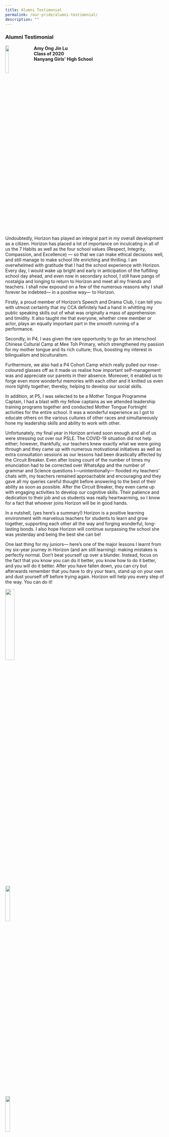 ```yaml
---
title: Alumni Testimonial
permalink: /our-pride/alumni-testimonial/
description: ""
---
```

### **Alumni Testimonial**
<img src="/images/alumni1.jpg" style="width:15%;margin-right:15px;" align = "left">

**Amy Ong Jin Lu**<br>
**Class of 2020**<br>
**Nanyang Girls' High School**<br>
<br clear="left">

Undoubtedly, Horizon has played an integral part in my overall development as a citizen. Horizon has placed a lot of importance on inculcating in all of us the 7 Habits as well as the four school values (Respect, Integrity, Compassion, and Excellence) — so that we can make ethical decisions well, and still manage to make school life enriching and thrilling. I am overwhelmed with gratitude that I had the school experience with Horizon. Every day, I would wake up bright and early in anticipation of the fulfilling school day ahead, and even now in secondary school, I still have pangs of nostalgia and longing to return to Horizon and meet all my friends and teachers. I shall now expound on a few of the numerous reasons why I shall forever be indebted— in a positive way— to Horizon.

Firstly, a proud member of Horizon’s Speech and Drama Club, I can tell you with utmost certainty that my CCA definitely had a hand in whittling my public speaking skills out of what was originally a mass of apprehension and timidity. It also taught me that everyone, whether crew member or actor, plays an equally important part in the smooth running of a performance.

Secondly, in P4, I was given the rare opportunity to go for an interschool Chinese Cultural Camp at Mee Toh Primary, which strengthened my passion for my mother tongue and its rich culture; thus, boosting my interest in bilingualism and biculturalism.

Furthermore, we also had a P4 Cohort Camp which really pulled our rose-coloured glasses off as it made us realise how important self-management was and appreciate our parents in their absence. Moreover, it enabled us to forge even more wonderful memories with each other and it knitted us even more tightly together; thereby, helping to develop our social skills.

In addition, at P5, I was selected to be a Mother Tongue Programme Captain, I had a blast with my fellow captains as we attended leadership training programs together and conducted Mother Tongue Fortnight activities for the entire school. It was a wonderful experience as I got to educate others on the various cultures of other races and simultaneously hone my leadership skills and ability to work with other.

Unfortunately, my final year in Horizon arrived soon enough and all of us were stressing out over our PSLE. The COVID-19 situation did not help either; however, thankfully, our teachers knew exactly what we were going through and they came up with numerous motivational initiatives as well as extra consultation sessions as our lessons had been drastically affected by the Circuit Breaker. Even after losing count of the number of times my enunciation had to be corrected over WhatsApp and the number of grammar and Science questions I—unintentionally— flooded my teachers’ chats with, my teachers remained approachable and encouraging and they gave all my queries careful thought before answering to the best of their ability as soon as possible. After the Circuit Breaker, they even came up with engaging activities to develop our cognitive skills. Their patience and dedication to their job and us students was really heartwarming, so I know for a fact that whoever joins Horizon will be in good hands.

In a nutshell, (yes here’s a summary!) Horizon is a positive learning environment with marvelous teachers for students to learn and grow together, supporting each other all the way and forging wonderful, long-lasting bonds. I also hope Horizon will continue surpassing the school she was yesterday and being the best she can be!

One last thing for my juniors— here’s one of the major lessons I learnt from my six-year journey in Horizon (and am still learning): making mistakes is perfectly normal. Don’t beat yourself up over a blunder. Instead, focus on the fact that you know you can do it better, you know how to do it better, and you will do it better. After you have fallen down, you can cry but afterwards remember that you have to dry your tears, stand up on your own and dust yourself off before trying again. Horizon will help you every step of the way. You can do it!

<img src="/images/alumni2.jpg" style="width:24%;margin-right:15px;" align = "left">

<br clear="left">

<img src="/images/alumni3.jpg" style="width:17%;margin-right:15px;" align = "left">

<br clear="left">

<img src="/images/alumni4.jpg" style="width:17%;margin-right:15px;" align = "left">

<br clear="left">

<img src="/images/alumni5.jpg" style="width:22%;margin-right:15px;" align = "left">

<br clear="left">

<img src="/images/alumni6.jpg" style="width:22%;margin-right:15px;" align = "left">

<br clear="left">

<img src="/images/alumni7.jpg" style="width:15%;margin-right:15px;" align = "left">

<br clear="left">

<img src="/images/alumni8.jpg" style="width:35%;margin-right:15px;" align = "left">

<br clear="left">

<img src="/images/alumni9.jpg" style="width:20%;margin-right:15px;" align = "left">

<br clear="left">

<img src="/images/alumni10.jpg" style="width:20%;margin-right:15px;" align = "left">

<br clear="left">

<img src="/images/alumni11.jpg" style="width:20%;margin-right:15px;" align = "left">

<br clear="left">

<img src="/images/alumni12.jpg" style="width:20%;margin-right:15px;" align = "left">

<br clear="left">

<img src="/images/alumni13.jpg" style="width:20%;margin-right:15px;" align = "left">

<br clear="left">

<img src="/images/alumni14.jpg" style="width:20%;margin-right:15px;" align = "left">

<br clear="left">

<img src="/images/alumni15.jpg" style="width:20%;margin-right:15px;" align = "left">

<br clear="left">

<img src="/images/alumni16.jpg" style="width:20%;margin-right:15px;" align = "left">

<br clear="left">

<img src="/images/alumni17.jpg" style="width:20%;margin-right:15px;" align = "left">

<br clear="left">

<img src="/images/alumni18.jpg" style="width:20%;margin-right:15px;" align = "left">

<br clear="left">

<img src="/images/alumni19.jpg" style="width:20%;margin-right:15px;" align = "left">

<br clear="left">

<img src="/images/alumni20.jpg" style="width:20%;margin-right:15px;" align = "left">

<br clear="left">
